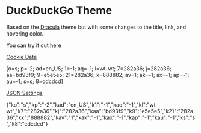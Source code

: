 # DuckDuckGo Theme
Based on the [Dracula](https://github.com/dracula/duckduckgo?tab=readme-ov-file) theme but with some changes to the title, link, and hovering color. 

You can try it out [here](https://duckduckgo.com/?ko=s&kp=-2&kad=en_US&k1=-1&kaq=-1&kl=wt-wt&k7=282a36&k8=cdcdcd&kj=282a36&kaa=bd93f9&k9=e5e5e5&k21=282a36&kx=888882&kav=1&kak=-1&kax=-1&kap=-1&kau=-1&ks=s)



<ins>Cookie Data</ins>

[o=s; p=-2; ad=en_US; 1=-1; aq=-1; l=wt-wt; 7=282a36; j=282a36; aa=bd93f9; 9=e5e5e5; 21=282a36; x=888882; av=1; ak=-1; ax=-1; ap=-1; au=-1; s=s; 8=cdcdcd]


<ins>JSON Settings</ins>

{"ko":"s","kp":"-2","kad":"en_US","k1":"-1","kaq":"-1","kl":"wt-wt","k7":"282a36","kj":"282a36","kaa":"bd93f9","k9":"e5e5e5","k21":"282a36","kx":"888882","kav":"1","kak":"-1","kax":"-1","kap":"-1","kau":"-1","ks":"s","k8":"cdcdcd"}
